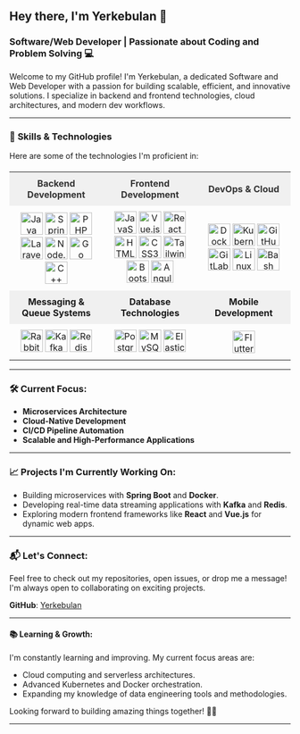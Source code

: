 ## Hey there, I'm Yerkebulan 👋

### Software/Web Developer | Passionate about Coding and Problem Solving 💻

Welcome to my GitHub profile! I'm Yerkebulan, a dedicated Software and Web Developer with a passion for building scalable, efficient, and innovative solutions. I specialize in backend and frontend technologies, cloud architectures, and modern dev workflows.

---

### 🚀 **Skills & Technologies**
Here are some of the technologies I'm proficient in:

<!-- Skills Table -->
<table style="width: 100%; border-collapse: collapse; margin-top: 20px;">

  <!-- Header Row: Category Titles -->
  <tr style="background-color: #f0f0f0; text-align: center; font-weight: bold; color: #333; font-size: 16px;">
    <td style="width: 33%; padding: 10px;">Backend Development</td>
    <td style="width: 33%; padding: 10px;">Frontend Development</td>
    <td style="width: 33%; padding: 10px;">DevOps & Cloud</td>
  </tr>

  <!-- Row 1: Icons for each category -->
  <tr style="text-align: center;">
    <td style="padding: 10px;">
      <img src="https://cdn.jsdelivr.net/gh/devicons/devicon/icons/java/java-original.svg" width="40" height="40" alt="Java">
      <img src="https://cdn.jsdelivr.net/gh/devicons/devicon/icons/spring/spring-original.svg" width="40" height="40" alt="Spring">
      <img src="https://cdn.jsdelivr.net/gh/devicons/devicon@latest/icons/php/php-original.svg" width="40" height="40" alt="PHP">
      <img src="https://cdn.jsdelivr.net/gh/devicons/devicon@latest/icons/laravel/laravel-original.svg" width="40" height="40" alt="Laravel">
      <img src="https://cdn.jsdelivr.net/gh/devicons/devicon/icons/nodejs/nodejs-original.svg" width="40" height="40" alt="Node.js">
      <img src="https://cdn.jsdelivr.net/gh/devicons/devicon@latest/icons/go/go-original.svg" width="40" height="40" alt="Go">
      <img src="https://cdn.jsdelivr.net/gh/devicons/devicon@latest/icons/cplusplus/cplusplus-original.svg" width="40" height="40" alt="C++"/>
    </td>
    <td style="padding: 10px;">
      <img src="https://cdn.jsdelivr.net/gh/devicons/devicon@latest/icons/javascript/javascript-original.svg" width="40" height="40" alt="JavaScript">
      <img src="https://cdn.jsdelivr.net/gh/devicons/devicon@latest/icons/vuejs/vuejs-original.svg" width="40" height="40" alt="Vue.js">
      <img src="https://cdn.jsdelivr.net/gh/devicons/devicon@latest/icons/react/react-original.svg" width="40" height="40" alt="React">
      <img src="https://cdn.jsdelivr.net/gh/devicons/devicon@latest/icons/html5/html5-original.svg" width="40" height="40" alt="HTML5">
      <img src="https://cdn.jsdelivr.net/gh/devicons/devicon@latest/icons/css3/css3-original.svg" width="40" height="40" alt="CSS3">
      <img src="https://cdn.jsdelivr.net/gh/devicons/devicon@latest/icons/tailwindcss/tailwindcss-original.svg" width="40" height="40" alt="TailwindCSS">
      <img src="https://cdn.jsdelivr.net/gh/devicons/devicon@latest/icons/bootstrap/bootstrap-original.svg" width="40" height="40" alt="Bootstrap">
      <img src="https://cdn.jsdelivr.net/gh/devicons/devicon@latest/icons/angular/angular-original.svg"  width="40" height="40" alt="Angular"/>
    </td>
    <td style="padding: 10px;">
      <img src="https://cdn.jsdelivr.net/gh/devicons/devicon/icons/docker/docker-original.svg" width="40" height="40" alt="Docker">
      <img src="https://cdn.jsdelivr.net/gh/devicons/devicon/icons/kubernetes/kubernetes-plain.svg" width="40" height="40" alt="Kubernetes">
      <img src="https://cdn.jsdelivr.net/gh/devicons/devicon/icons/github/github-original.svg" width="40" height="40" alt="GitHub">
      <img src="https://cdn.jsdelivr.net/gh/devicons/devicon/icons/gitlab/gitlab-original.svg" width="40" height="40" alt="GitLab">
      <img src="https://cdn.jsdelivr.net/gh/devicons/devicon/icons/linux/linux-original.svg" width="40" height="40" alt="Linux">
      <img src="https://cdn.jsdelivr.net/gh/devicons/devicon@latest/icons/bash/bash-original.svg" width="40" height="40" alt="Bash"/>
    </td>
  </tr>

  <!-- Row 2: Category Descriptions (e.g., Messaging & Queue Systems, Databases) -->
  <tr style="background-color: #f0f0f0; text-align: center; font-weight: bold;">
    <td style="padding: 10px;">Messaging & Queue Systems</td>
    <td style="padding: 10px;">Database Technologies</td>
    <td style="padding: 10px;">Mobile Development</td> <!-- Empty cell for spacing -->
  </tr>

  <tr style="text-align: center;">
    <td style="padding: 10px;">
      <img src="https://cdn.jsdelivr.net/gh/devicons/devicon@latest/icons/rabbitmq/rabbitmq-original.svg" width="40" height="40" alt="RabbitMQ">
      <img src="https://cdn.jsdelivr.net/gh/devicons/devicon/icons/apachekafka/apachekafka-original.svg" width="40" height="40" alt="Kafka">
      <img src="https://cdn.jsdelivr.net/gh/devicons/devicon/icons/redis/redis-original.svg" width="40" height="40" alt="Redis">
    </td>
    <td style="padding: 10px;">
      <img src="https://cdn.jsdelivr.net/gh/devicons/devicon/icons/postgresql/postgresql-original.svg" width="40" height="40" alt="PostgreSQL">
      <img src="https://cdn.jsdelivr.net/gh/devicons/devicon@latest/icons/mysql/mysql-original-wordmark.svg" width="40" height="40" alt="MySQL">
      <img src="https://cdn.jsdelivr.net/gh/devicons/devicon@latest/icons/elasticsearch/elasticsearch-original.svg" width="40" height="40" alt="Elasticsearch">
    </td>
        <td style="padding: 10px;">
      <img src="https://cdn.jsdelivr.net/gh/devicons/devicon@latest/icons/flutter/flutter-original.svg" width="40" height="40" alt="Flutter">
    </td>
  </tr>

</table>

---

### 🛠 **Current Focus**:
- **Microservices Architecture**
- **Cloud-Native Development**
- **CI/CD Pipeline Automation**
- **Scalable and High-Performance Applications**

---

### 📈 **Projects I'm Currently Working On**:
- Building microservices with **Spring Boot** and **Docker**.
- Developing real-time data streaming applications with **Kafka** and **Redis**.
- Exploring modern frontend frameworks like **React** and **Vue.js** for dynamic web apps.

---

### 📬 **Let's Connect**:
Feel free to check out my repositories, open issues, or drop me a message! I'm always open to collaborating on exciting projects.

**GitHub**: [Yerkebulan](https://github.com/Yerkebulan)

---

#### 📚 **Learning & Growth**:
I'm constantly learning and improving. My current focus areas are:
- Cloud computing and serverless architectures.
- Advanced Kubernetes and Docker orchestration.
- Expanding my knowledge of data engineering tools and methodologies.

Looking forward to building amazing things together! 👨‍💻

---
